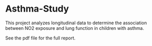 # Asthma-Study

This project analyzes longitudinal data to determine the association between NO2 exposure and lung function in children with asthma.

See the pdf file for the full report.
